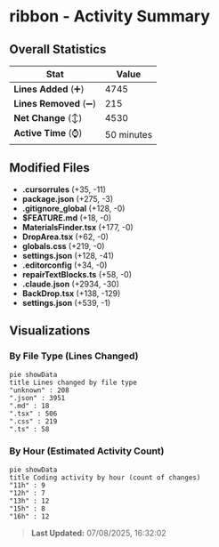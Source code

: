 # ribbon - Activity Summary 

## Overall Statistics

| Stat                   | Value                                                             |
| ---------------------- | ----------------------------------------------------------------- |
| **Lines Added** (➕)   | 4745                                          |
| **Lines Removed** (➖) | 215                                        |
| **Net Change** (↕)    | 4530                |
| **Active Time** (⌚)   | 50 minutes |


## Modified Files
- **.cursorrules** (+35, -11)
- **package.json** (+275, -3)
- **.gitignore_global** (+128, -0)
- **$FEATURE.md** (+18, -0)
- **MaterialsFinder.tsx** (+177, -0)
- **DropArea.tsx** (+62, -0)
- **globals.css** (+219, -0)
- **settings.json** (+128, -41)
- **.editorconfig** (+34, -0)
- **repairTextBlocks.ts** (+58, -0)
- **.claude.json** (+2934, -30)
- **BackDrop.tsx** (+138, -129)
- **settings.json** (+539, -1)

## Visualizations

### By File Type (Lines Changed)

```mermaid
pie showData
title Lines changed by file type
"unknown" : 208
".json" : 3951
".md" : 18
".tsx" : 506
".css" : 219
".ts" : 58
```

### By Hour (Estimated Activity Count)

```mermaid
pie showData
title Coding activity by hour (count of changes)
"11h" : 9
"12h" : 7
"13h" : 12
"15h" : 8
"16h" : 12
```


> **Last Updated:** 07/08/2025, 16:32:02
